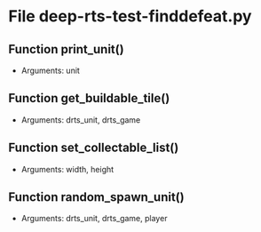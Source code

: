 # File deep-rts-test-finddefeat.py

## Function print_unit()

- Arguments: unit

## Function get_buildable_tile()

- Arguments: drts_unit, drts_game

## Function set_collectable_list()

- Arguments: width, height

## Function random_spawn_unit()

- Arguments: drts_unit, drts_game, player
